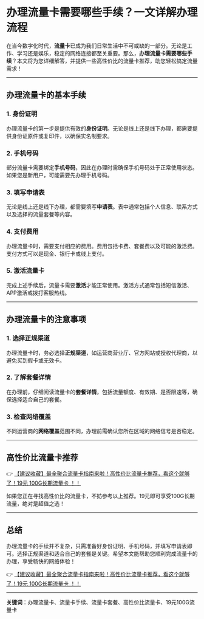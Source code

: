# 办理流量卡需要哪些手续？一文详解办理流程

在当今数字化时代，**流量卡**已成为我们日常生活中不可或缺的一部分。无论是工作、学习还是娱乐，稳定的网络连接都至关重要。那么，**办理流量卡需要哪些手续**？本文将为您详细解答，并提供一些高性价比的流量卡推荐，助您轻松搞定流量需求！

---

## 办理流量卡的基本手续

### 1. **身份证明**
办理流量卡的第一步是提供有效的**身份证明**。无论是线上还是线下办理，都需要提供身份证原件或复印件，以确保实名制要求。

### 2. **手机号码**
部分流量卡需要绑定**手机号码**，因此在办理时需确保手机号码处于正常使用状态。如果您是新用户，可能需要先办理手机号码。

### 3. **填写申请表**
无论是线上还是线下办理，都需要填写**申请表**。表中通常包括个人信息、联系方式以及选择的流量套餐等内容。

### 4. **支付费用**
办理流量卡时，需要支付相应的费用。费用包括卡费、套餐费以及可能的激活费。支付方式可以是现金、银行卡或线上支付。

### 5. **激活流量卡**
完成上述手续后，流量卡需要**激活**才能正常使用。激活方式通常包括短信激活、APP激活或拨打客服热线。

---

## 办理流量卡的注意事项

### 1. **选择正规渠道**
办理流量卡时，务必选择**正规渠道**，如运营商营业厅、官方网站或授权代理商，以避免买到假卡或无效卡。

### 2. **了解套餐详情**
在办理前，仔细阅读流量卡的**套餐详情**，包括流量额度、有效期、是否限速等，确保选择适合自己的套餐。

### 3. **检查网络覆盖**
不同运营商的**网络覆盖**范围不同，办理前需确认您所在区域的网络信号是否稳定。

---

## 高性价比流量卡推荐

👉 [【建议收藏】最全聚合流量卡指南来啦！高性价比流量卡推荐，看这个就够了！19元 100G长期流量卡 ！！](https://bit.ly/Liuliangka)

如果您正在寻找高性价比的流量卡，不妨参考以上推荐。19元即可享受100G长期流量，绝对是超值之选！

---

## 总结

办理流量卡的手续并不复杂，只需准备好身份证明、手机号码，并填写申请表即可。选择正规渠道和适合自己的套餐是关键。希望本文能帮助您顺利完成流量卡的办理，享受畅快的网络体验！

👉 [【建议收藏】最全聚合流量卡指南来啦！高性价比流量卡推荐，看这个就够了！19元 100G长期流量卡 ！！](https://bit.ly/Liuliangka)

---

**关键词**：办理流量卡、流量卡手续、流量卡套餐、高性价比流量卡、19元100G流量卡
